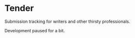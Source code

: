 # Tender

Submission tracking for writers and other thirsty professionals.

Development paused for a bit.
